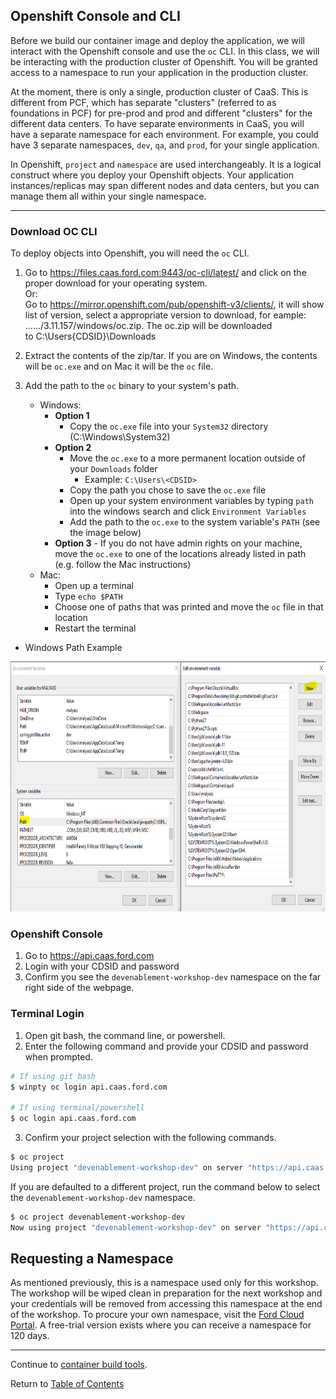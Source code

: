 ## Openshift Console and CLI

Before we build our container image and deploy the application, we will interact with the Openshift console and use the `oc` CLI. In this class, we will be interacting with the production cluster of Openshift. You will be granted access to a namespace to run your application in the production cluster. 

At the moment, there is only a single, production cluster of CaaS. This is different from PCF, which has separate "clusters" (referred to as foundations in PCF) for pre-prod and prod and different "clusters" for the different data centers. To have separate environments in CaaS, you will have a separate namespace for each environment. For example, you could have 3 separate namespaces, `dev`, `qa`, and `prod`, for your single application.  

In Openshift, `project` and `namespace` are used interchangeably. It is a logical construct where you deploy your Openshift objects. Your application instances/replicas may span different nodes and data centers, but you can manage them all within your single namespace. 

---

### Download OC CLI

To deploy objects into Openshift, you will need the `oc` CLI. 

1. Go to https://files.caas.ford.com:9443/oc-cli/latest/ and click on the proper download for your operating system.<br>
   Or:<br>
   Go to https://mirror.openshift.com/pub/openshift-v3/clients/, it will show list of version, select a appropriate version to download, for eample: ....../3.11.157/windows/oc.zip. The oc.zip will be downloaded to C:\Users\{CDSID}\Downloads

1. Extract the contents of the zip/tar. If you are on Windows, the contents will be `oc.exe` and on Mac it will be the `oc` file. 

1. Add the path to the `oc` binary to your system's path.
    - Windows:
         - **Option 1**
            - Copy the `oc.exe` file into your `System32` directory (C:\Windows\System32)
         - **Option 2**
            - Move the `oc.exe` to a more permanent location outside of your `Downloads` folder
                - Example: `C:\Users\<CDSID>`
            - Copy the path you chose to save the `oc.exe` file
            - Open up your system environment variables by typing `path` into the windows search and click `Environment Variables` 
            - Add the path to the `oc.exe` to the system variable's `PATH` (see the image below)
        - **Option 3** - If you do not have admin rights on your machine, move the `oc.exe` to one of the locations already listed in path (e.g. follow the Mac instructions)
    - Mac:
        - Open up a terminal
        - Type `echo $PATH`
        - Choose one of paths that was printed and move the `oc` file in that location
        - Restart the terminal

- Windows Path Example
<p align="center">
    <img src="../images/oc_cli.PNG" width="825" height="400">
</p>

### Openshift Console

1. Go to https://api.caas.ford.com
2. Login with your CDSID and password
3. Confirm you see the `devenablement-workshop-dev` namespace on the far right side of the webpage. 

### Terminal Login

1. Open git bash, the command line, or powershell. 
2. Enter the following command and provide your CDSID and password when prompted. 

```bash
# If using git bash
$ winpty oc login api.caas.ford.com

# If using terminal/powershell
$ oc login api.caas.ford.com
```

3. Confirm your project selection with the following commands. 

```bash
$ oc project
Using project "devenablement-workshop-dev" on server "https://api.caas.ford.com:443".
```

If you are defaulted to a different project, run the command below to select the `devenablement-workshop-dev` namespace. 

```bash
$ oc project devenablement-workshop-dev
Now using project "devenablement-workshop-dev" on server "https://api.caas.ford.com:443".
```

## Requesting a Namespace

As mentioned previously, this is a namespace used only for this workshop. The workshop will be wiped clean in preparation for the next workshop and your credentials will be removed from accessing this namespace at the end of the workshop. To procure your own namespace, visit the [Ford Cloud Portal](https://www.cloudportal.ford.com/openshift). A free-trial version exists where you can receive a namespace for 120 days.


---  

Continue to [container build tools](./6-buildtools.md).

Return to [Table of Contents](../README.md#agenda)
